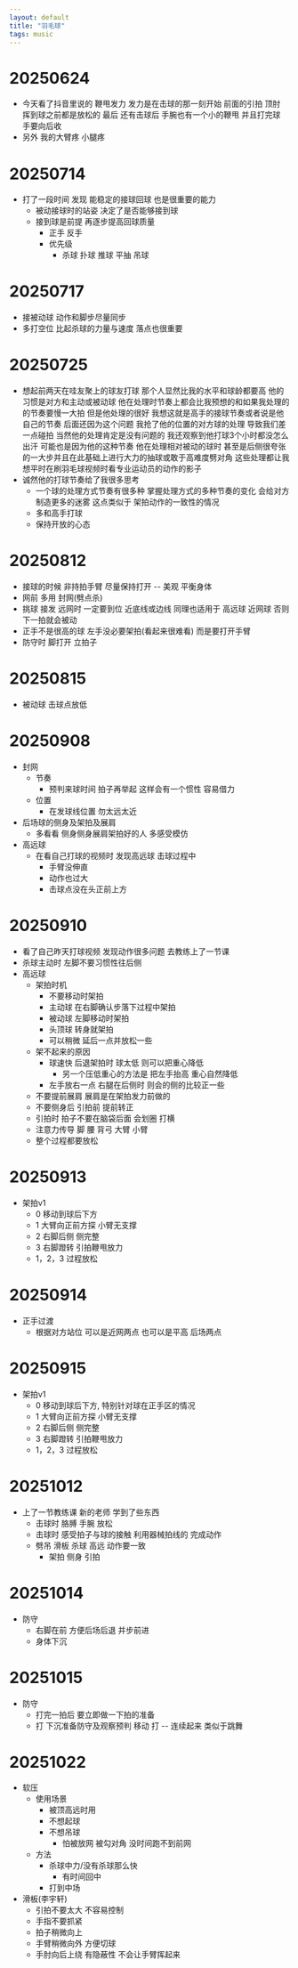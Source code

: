 ```yaml
---
layout: default
title: "羽毛球"
tags: music
---
```


# 20250624
- 今天看了抖音里说的 鞭甩发力 发力是在击球的那一刻开始 前面的引拍 顶肘 挥到球之前都是放松的 最后 还有击球后 手腕也有一个小的鞭甩 并且打完球 手要向后收
- 另外 我的大臂疼 小腿疼 

# 20250714
- 打了一段时间 发现 能稳定的接球回球 也是很重要的能力 
  - 被动接球时的站姿 决定了是否能够接到球
  - 接到球是前提 再逐步提高回球质量 
    - 正手 反手
    - 优先级
      - 杀球 扑球 推球 平抽 吊球

# 20250717
- 接被动球 动作和脚步尽量同步
- 多打空位 比起杀球的力量与速度 落点也很重要

# 20250725
- 想起前两天在哇友聚上的球友打球 那个人显然比我的水平和球龄都要高 他的习惯是对方和主动或被动球 他在处理时节奏上都会比我预想的和如果我处理的的节奏要慢一大拍 但是他处理的很好 我想这就是高手的接球节奏或者说是他自己的节奏 后面还因为这个问题 我抢了他的位置的对方球的处理 导致我们差一点碰拍 当然他的处理肯定是没有问题的 我还观察到他打球3个小时都没怎么出汗 可能也是因为他的这种节奏 他在处理相对被动的球时 甚至是后侧很夸张的一大步并且在此基础上进行大力的抽球或敢于高难度劈对角 这些处理都让我想平时在刷羽毛球视频时看专业运动员的动作的影子 
- 诚然他的打球节奏给了我很多思考
  - 一个球的处理方式节奏有很多种 掌握处理方式的多种节奏的变化 会给对方制造更多的迷雾 这点类似于 架拍动作的一致性的情况 
  - 多和高手打球
  - 保持开放的心态

# 20250812
- 接球的时候 非持拍手臂 尽量保持打开 -- 美观 平衡身体 
- 网前 多用 封网(劈点杀)
- 挑球 接发 远网时 一定要到位 近底线或边线 同理也适用于 高远球 近网球 否则 下一拍就会被动 
- 正手不是很高的球 左手没必要架拍(看起来很难看) 而是要打开手臂
- 防守时 脚打开 立拍子

# 20250815
- 被动球 击球点放低

# 20250908
- 封网 
  - 节奏
    - 预判来球时间 拍子再举起 这样会有一个惯性 容易借力
  - 位置
    - 在发球线位置 勿太远太近
- 后场球的侧身及架拍及展肩
  - 多看看 侧身侧身展肩架拍好的人 多感受模仿 
- 高远球
  - 在看自己打球的视频时 发现高远球 击球过程中 
    - 手臂没伸直 
    - 动作也过大 
    - 击球点没在头正前上方

# 20250910
- 看了自己昨天打球视频 发现动作很多问题 去教练上了一节课
- 杀球主动时 左脚不要习惯性往后侧
- 高远球
  - 架拍时机
    - 不要移动时架拍
    - 主动球 在右脚确认步落下过程中架拍
    - 被动球 左脚移动时架拍
    - 头顶球 转身就架拍
    - 可以稍微 延后一点并放松一些
  - 架不起来的原因
    - 球速快 后退架拍时 球太低 则可以把重心降低 
      - 另一个压低重心的方法是 把左手抬高 重心自然降低
    - 左手放右一点 右腿在后侧时 则会的侧的比较正一些
  - 不要提前展肩 展肩是在架拍发力前做的
  - 不要侧身后 引拍前 提前转正
  - 引拍时 拍子不要在脑袋后面 会划圈 打横
  - 注意力传导 脚 腰 背弓 大臂 小臂 
  - 整个过程都要放松

# 20250913
- 架拍v1
  - 0 移动到球后下方
  - 1 大臂向正前方探 小臂无支撑 
  - 2 右脚后侧 侧完整 
  - 3 右脚蹬转 引拍鞭甩放力
  - 1，2，3 过程放松

# 20250914
- 正手过渡
  - 根据对方站位 可以是近网两点 也可以是平高 后场两点

# 20250915
- 架拍v1
  - 0 移动到球后下方, 特别针对球在正手区的情况
  - 1 大臂向正前方探 小臂无支撑 
  - 2 右脚后侧 侧完整 
  - 3 右脚蹬转 引拍鞭甩放力
  - 1，2，3 过程放松

# 20251012
- 上了一节教练课 新的老师 学到了些东西
  - 击球时 胳膊 手腕 放松
  - 击球时 感受拍子与球的接触 利用器械拍线的 完成动作
  - 劈吊 滑板 杀球 高远 动作要一致  
    - 架拍 侧身 引拍

# 20251014
- 防守 
  - 右脚在前 方便后场后退 并步前进
  - 身体下沉

# 20251015
- 防守
  - 打完一拍后 要立即做一下拍的准备
  - 打 下沉准备防守及观察预判 移动 打 -- 连续起来 类似于跳舞 

# 20251022
- 软压
  - 使用场景
    - 被顶高远时用
    - 不想起球 
    - 不想吊球 
      - 怕被放网 被勾对角 没时间跑不到前网
  - 方法
    - 杀球中力/没有杀球那么快
      - 有时间回中
    - 打到中场
- 滑板(李宇轩)
  - 引拍不要太大 不容易控制
  - 手指不要抓紧
  - 拍子稍微向上
  - 手臂稍微向外 方便切球
  - 手肘向后上绕 有隐蔽性 不会让手臂挥起来 